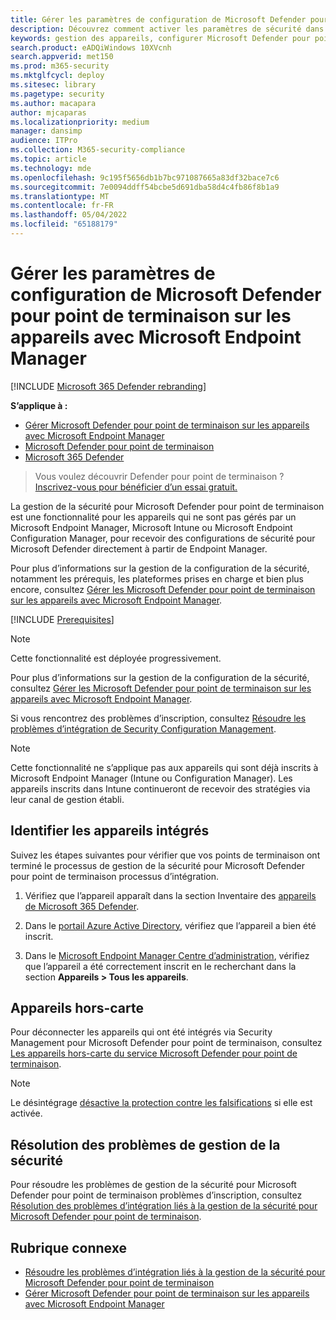```yaml
---
title: Gérer les paramètres de configuration de Microsoft Defender pour point de terminaison sur les appareils avec Microsoft Endpoint Manager
description: Découvrez comment activer les paramètres de sécurité dans Microsoft Endpoint Manager via Microsoft Defender pour point de terminaison.
keywords: gestion des appareils, configurer Microsoft Defender pour point de terminaison appareils, Microsoft Endpoint Manager
search.product: eADQiWindows 10XVcnh
search.appverid: met150
ms.prod: m365-security
ms.mktglfcycl: deploy
ms.sitesec: library
ms.pagetype: security
ms.author: macapara
author: mjcaparas
ms.localizationpriority: medium
manager: dansimp
audience: ITPro
ms.collection: M365-security-compliance
ms.topic: article
ms.technology: mde
ms.openlocfilehash: 9c195f5656db1b7bc971087665a83df32bace7c6
ms.sourcegitcommit: 7e0094ddff54bcbe5d691dba58d4c4fb86f8b1a9
ms.translationtype: MT
ms.contentlocale: fr-FR
ms.lasthandoff: 05/04/2022
ms.locfileid: "65188179"
---
```

# <a name="manage-microsoft-defender-for-endpoint-configuration-settings-on-devices-with-microsoft-endpoint-manager"></a>Gérer les paramètres de configuration de Microsoft Defender pour point de terminaison sur les appareils avec Microsoft Endpoint Manager

[!INCLUDE [Microsoft 365 Defender rebranding](../../includes/microsoft-defender.md)]

**S’applique à :**

- [Gérer Microsoft Defender pour point de terminaison sur les appareils avec Microsoft Endpoint Manager](/mem/intune/protect/mde-security-integration)
- [Microsoft Defender pour point de terminaison](https://go.microsoft.com/fwlink/p/?linkid=2154037)
- [Microsoft 365 Defender](https://go.microsoft.com/fwlink/?linkid=2118804)



> Vous voulez découvrir Defender pour point de terminaison ? [Inscrivez-vous pour bénéficier d’un essai gratuit.](https://signup.microsoft.com/create-account/signup?products=7f379fee-c4f9-4278-b0a1-e4c8c2fcdf7e&ru=https://aka.ms/MDEp2OpenTrial?ocid=docs-wdatp-configureendpointsscript-abovefoldlink)


La gestion de la sécurité pour Microsoft Defender pour point de terminaison est une fonctionnalité pour les appareils qui ne sont pas gérés par un Microsoft Endpoint Manager, Microsoft Intune ou Microsoft Endpoint Configuration Manager, pour recevoir des configurations de sécurité pour Microsoft Defender directement à partir de Endpoint Manager.


Pour plus d’informations sur la gestion de la configuration de la sécurité, notamment les prérequis, les plateformes prises en charge et bien plus encore, consultez [Gérer les Microsoft Defender pour point de terminaison sur les appareils avec Microsoft Endpoint Manager](/mem/intune/protect/mde-security-integration).



[!INCLUDE [Prerequisites](../../includes/security-config-mgt-prerequisites.md)]

>[!NOTE]
>Cette fonctionnalité est déployée progressivement. 

Pour plus d’informations sur la gestion de la configuration de la sécurité, consultez [Gérer les Microsoft Defender pour point de terminaison sur les appareils avec Microsoft Endpoint Manager](/mem/intune/protect/mde-security-integration).

Si vous rencontrez des problèmes d’inscription, consultez [Résoudre les problèmes d’intégration de Security Configuration Management](troubleshoot-security-config-mgt.md).

> [!NOTE]
> Cette fonctionnalité ne s’applique pas aux appareils qui sont déjà inscrits à Microsoft Endpoint Manager (Intune ou Configuration Manager). Les appareils inscrits dans Intune continueront de recevoir des stratégies via leur canal de gestion établi.

## <a name="identify-onboarded-devices"></a>Identifier les appareils intégrés

Suivez les étapes suivantes pour vérifier que vos points de terminaison ont terminé le processus de gestion de la sécurité pour Microsoft Defender pour point de terminaison processus d’intégration.

1.  Vérifiez que l’appareil apparaît dans la section Inventaire des [appareils de Microsoft 365 Defender](https://security.microsoft.com/).

2.  Dans le [portail Azure Active Directory](https://aad.portal.azure.com/#blade/Microsoft_AAD_Devices/DevicesMenuBlade/Devices/menuId/), vérifiez que l’appareil a bien été inscrit.

3.  Dans le [Microsoft Endpoint Manager Centre d’administration](https://endpoint.microsoft.com/#blade/Microsoft_Intune_DeviceSettings/DevicesMenu/mDMDevicesPreview), vérifiez que l’appareil a été correctement inscrit en le recherchant dans la section **Appareils > Tous les appareils**.


## <a name="offboard-devices"></a>Appareils hors-carte
Pour déconnecter les appareils qui ont été intégrés via Security Management pour Microsoft Defender pour point de terminaison, consultez [Les appareils hors-carte du service Microsoft Defender pour point de terminaison](offboard-machines.md).

>[!NOTE]
>Le désintégrage [désactive la protection contre les falsifications](prevent-changes-to-security-settings-with-tamper-protection.md#manage-tamper-protection-for-your-organization-using-the-microsoft-365-defender-portal) si elle est activée.

## <a name="troubleshooting-security-management"></a>Résolution des problèmes de gestion de la sécurité 
Pour résoudre les problèmes de gestion de la sécurité pour Microsoft Defender pour point de terminaison problèmes d’inscription, consultez [Résolution des problèmes d’intégration liés à la gestion de la sécurité pour Microsoft Defender pour point de terminaison](troubleshoot-security-config-mgt.md).

## <a name="related-topic"></a>Rubrique connexe
- [Résoudre les problèmes d’intégration liés à la gestion de la sécurité pour Microsoft Defender pour point de terminaison](troubleshoot-security-config-mgt.md)
- [Gérer Microsoft Defender pour point de terminaison sur les appareils avec Microsoft Endpoint Manager](/mem/intune/protect/mde-security-integration#configure-your-tenant-to-support-mde-security-configuration-management)
